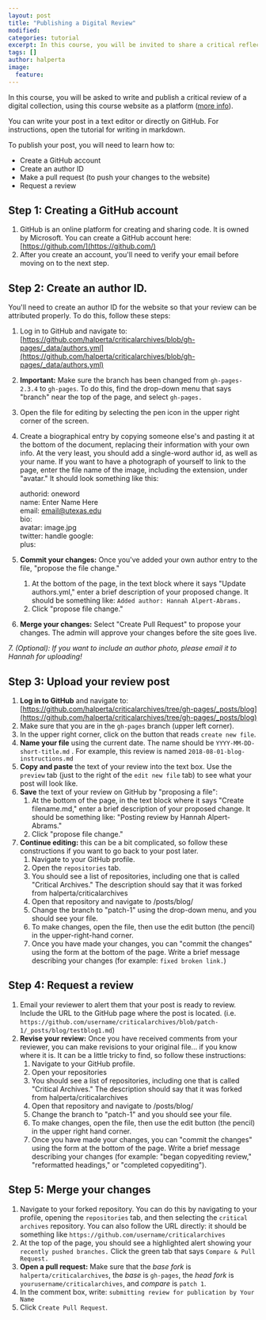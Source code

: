 ```yaml
---
layout: post
title: "Publishing a Digital Review"
modified:
categories: tutorial
excerpt: In this course, you will be invited to share a critical reflection with the public on this course website.  
tags: []
author: halperta
image:
  feature:
---
```

In this course, you will be asked to write and publish a critical review of a digital collection, using this course website as a platform ([more info](../../assignments)). 

You can write your post in a text editor or directly on GitHub. For instructions, open the tutorial for writing in markdown.

To publish your post, you will need to learn how to:
* Create a GitHub account
* Create an author ID
* Make a pull request (to push your changes to the website)
* Request a review

## Step 1: Creating a GitHub account
1. GitHub is an online platform for creating and sharing code. It is owned by Microsoft. You can create a GitHub account here:  
[https://github.com/](https://github.com/)  
2. After you create an account, you'll need to verify your email before moving on to the next step.  

## Step 2: Create an author ID.
You'll need to create an author ID for the website so that your review can be attributed properly. To do this, follow these steps:

1. Log in to GitHub and navigate to:  
[https://github.com/halperta/criticalarchives/blob/gh-pages/_data/authors.yml](https://github.com/halperta/criticalarchives/blob/gh-pages/_data/authors.yml)
2. **Important:** Make sure the branch has been changed from `gh-pages-2.3.4` to `gh-pages`. To do this, find the drop-down menu that says "branch" near the top of the page, and select `gh-pages.`
3. Open the file for editing by selecting the pen icon in the upper right corner of the screen. 
4. Create a biographical entry by copying someone else's and pasting it at the bottom of the document, replacing their information with your own info. At the very least, you should add a single-word author id, as well as your name. If you want to have a photograph of yourself to link to the page, enter the file name of the image, including the extension, under "avatar." It should look something like this:  

    authorid: oneword  
       name: Enter Name Here  
       email: email@utexas.edu  
       bio:  
       avatar:  image.jpg  
       twitter:  handle
       google:  
         plus:  

5. **Commit your changes:** Once you've added your own author entry to the file, "propose the file change."  
	1. At the bottom of the page, in the text block where it says "Update authors.yml," enter a brief description of your proposed change. It should be something like: `Added author: Hannah Alpert-Abrams.`  
	2. Click "propose file change."

6. **Merge your changes:** Select "Create Pull Request" to propose your changes. The admin will approve your changes before the site goes live.

*7. (Optional): If you want to include an author photo, please email it to Hannah for uploading!*

## Step 3: Upload your review post
1. **Log in to GitHub** and navigate to: [https://github.com/halperta/criticalarchives/tree/gh-pages/_posts/blog](https://github.com/halperta/criticalarchives/tree/gh-pages/_posts/blog)  
2. Make sure that you are in the `gh-pages` branch (upper left corner).
3. In the upper right corner, click on the button that reads `create new file`.
4. **Name your file** using the current date. The name should be `YYYY-MM-DD-short-title.md` . For example, this review is named `2018-08-01-blog-instructions.md`
5. **Copy and paste** the text of your review into the text box. Use the `preview` tab (just to the right of the `edit new file` tab) to see what your post will look like.
6. **Save** the text of your review on GitHub by "proposing a file":
	1. At the bottom of the page, in the text block where it says "Create filename.md," enter a brief description of your proposed change. It should be something like: "Posting review by Hannah Alpert-Abrams." 
	2. Click "propose file change."
7. **Continue editing:** this can be a bit complicated, so follow these constructions if you want to go back to your post later.
	1. Navigate to your GitHub profile.
	2. Open the `repositories` tab.
	3. You should see a list of repositories, including one that is called "Critical Archives." The description should say that it was forked from halperta/criticalarchives 
	4. Open that repository and navigate to /posts/blog/
	5. Change the branch to "patch-1" using the drop-down menu, and you should see your file.
	6. To make changes, open the file, then use the edit button (the pencil) in the upper-right-hand corner. 
	7. Once you have made your changes, you can "commit the changes" using the form at the bottom of the page. Write a brief message describing your changes (for example: `fixed broken link.`)
## Step 4: Request a review
1. Email your reviewer to alert them that your post is ready to review. Include the URL to the GitHub page where the post is located. (i.e. `https://github.com/username/criticalarchives/blob/patch-1/_posts/blog/testblog1.md`)
2. **Revise your review:** Once you have received comments from your reviewer, you can make revisions to your original file... if you know where it is. It can be a little tricky to find, so follow these instructions:
	1. Navigate to your GitHub profile.
	2. Open your repositories
	3. You should see a list of repositories, including one that is called "Critical Archives." The description should say that it was forked from halperta/criticalarchives 
	4. Open that repository and navigate to /posts/blog/
	5. Change the branch to "patch-1" and you should see your file.
	6. To make changes, open the file, then use the edit button (the pencil) in the upper right hand corner. 
	7. Once you have made your changes, you can "commit the changes" using the form at the bottom of the page. Write a brief message describing your changes (for example: "began copyediting review," "reformatted headings," or "completed copyediting").
 
## Step 5: Merge your changes
1. Navigate to your forked repository. You can do this by navigating to your profile, opening the `repositories` tab, and then selecting the `critical archives` repository. You can also follow the URL directly: it should be something like `https://github.com/username/criticalarchives`
2. At the top of the page, you should see a highlighted alert showing your `recently pushed branches.` Click the green tab that says `Compare & Pull Request.`
3. **Open a pull request:** Make sure that the *base fork* is `halperta/criticalarchives`, the *base* is `gh-pages`, the *head fork* is `yourusername/criticalarchives`, and *compare* is `patch 1`.
4. In the comment box, write: `submitting review for publication by Your Name`
5. Click `Create Pull Request`.



